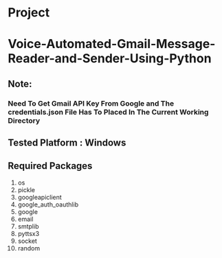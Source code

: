 # Project

# Voice-Automated-Gmail-Message-Reader-and-Sender-Using-Python

## Note: 
   ### Need To Get Gmail API Key From Google and The credentials.json File Has To Placed In The Current Working Directory 

## Tested Platform : Windows

## Required Packages
1)  os
2)  pickle
3)  googleapiclient
4)  google_auth_oauthlib
5)  google
6)  email
7)  smtplib
8)  pyttsx3 
9)  socket
10) random
